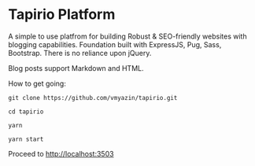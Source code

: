 # Tapirio Platform

A simple to use platfrom for building Robust & SEO-friendly websites with blogging capabilities. Foundation built with ExpressJS, Pug, Sass, Bootstrap. There is no reliance upon jQuery.

Blog posts support Markdown and HTML.

How to get going:

`git clone https://github.com/vmyazin/tapirio.git`

`cd tapirio`

`yarn`

`yarn start`

Proceed to [http://localhost:3503](http://localhost:3503)
